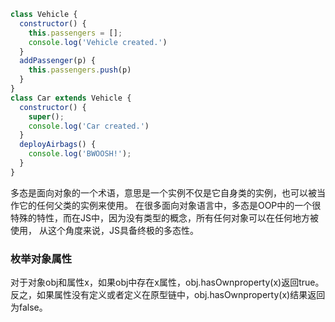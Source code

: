 ```js
class Vehicle {
  constructor() {
    this.passengers = [];
    console.log('Vehicle created.')
  }
  addPassenger(p) {
    this.passengers.push(p)
  }
}
class Car extends Vehicle {
  constructor() {
    super();
    console.log('Car created.')
  }
  deployAirbags() {
    console.log('BWOOSH!');
  }
}
```

多态是面向对象的一个术语，意思是一个实例不仅是它自身类的实例，也可以被当作它的任何父类的实例来使用。
在很多面向对象语言中，多态是OOP中的一个很特殊的特性，而在JS中，因为没有类型的概念，所有任何对象可以在任何地方被使用，
从这个角度来说，JS具备终极的多态性。


### 枚举对象属性

对于对象obj和属性x，如果obj中存在x属性，obj.hasOwnproperty(x)返回true。
反之，如果属性没有定义或者定义在原型链中，obj.hasOwnproperty(x)结果返回为false。

